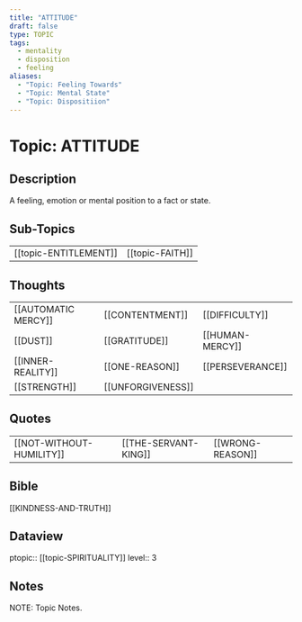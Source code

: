 ```yaml
---
title: "ATTITUDE"
draft: false
type: TOPIC
tags:
  - mentality
  - disposition
  - feeling
aliases:
  - "Topic: Feeling Towards"
  - "Topic: Mental State"
  - "Topic: Dispositiion"
---
```

# Topic: ATTITUDE 
## Description
A feeling, emotion or mental position to a fact or state.

## Sub-Topics
|     |     |
| --- | --- |
| [[topic-ENTITLEMENT]] | [[topic-FAITH]] |

## Thoughts
|     |     |     |
| --- | --- | --- |
| [[AUTOMATIC MERCY]] | [[CONTENTMENT]] | [[DIFFICULTY]] |
| [[DUST]] | [[GRATITUDE]] | [[HUMAN-MERCY]] 
| [[INNER-REALITY]] | [[ONE-REASON]] | [[PERSEVERANCE]] |
| [[STRENGTH]] | [[UNFORGIVENESS]] |

## Quotes
|     |     |     |
| --- | --- | --- |
| [[NOT-WITHOUT-HUMILITY]] | [[THE-SERVANT-KING]] | [[WRONG-REASON]] |


## Bible
[[KINDNESS-AND-TRUTH]]

## Dataview
ptopic:: [[topic-SPIRITUALITY]]
level:: 3


## Notes
NOTE: Topic Notes.